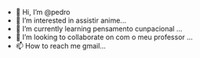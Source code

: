 - 👋 Hi, I’m @pedro
- 👀 I’m interested in assistir anime...
- 🌱 I’m currently learning pensamento cunpacional ...
- 💞️ I’m looking to collaborate on  com o meu professor ...
- 📫 How to reach me gmail...
 
<!---
dragonboy33/dragonboy33 is a ✨ special ✨ repository because its `README.md` (this file) appears on your GitHub profile.
You can click the Preview link to take a look at your changes.
--->
